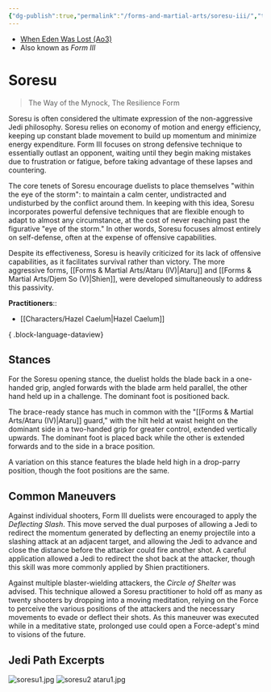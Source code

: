 ```yaml
---
{"dg-publish":true,"permalink":"/forms-and-martial-arts/soresu-iii/","tags":["form"],"noteIcon":"saber1"}
---
```


- [When Eden Was Lost (Ao3)](https://archiveofourown.org/works/19334440/chapters/45992584)
- Also known as *Form III*
# Soresu 
>The Way of the Mynock, The Resilience Form

Soresu is often considered the ultimate expression of the non-aggressive Jedi philosophy. Soresu relies on economy of motion and energy efficiency, keeping up constant blade movement to build up momentum and minimize energy expenditure. Form III focuses on strong defensive technique to essentially outlast an opponent, waiting until they begin making mistakes due to frustration or fatigue, before taking advantage of these lapses and countering. 

The core tenets of Soresu encourage duelists to place themselves "within the eye of the storm": to maintain a calm center, undistracted and undisturbed by the conflict around them. In keeping with this idea, Soresu incorporates powerful defensive techniques that are flexible enough to adapt to almost any circumstance, at the cost of never reaching past the figurative "eye of the storm." In other words, Soresu focuses almost entirely on self-defense, often at the expense of offensive capabilities.

Despite its effectiveness, Soresu is heavily criticized for its lack of offensive capabilities, as it facilitates survival rather than victory. The more aggressive forms, [[Forms & Martial Arts/Ataru (IV)\|Ataru]] and [[Forms & Martial Arts/Djem So (V)\|Shien]], were developed simultaneously to address this passivity. 

**Practitioners**::
- [[Characters/Hazel Caelum\|Hazel Caelum]]

{ .block-language-dataview}
## Stances
For the Soresu opening stance, the duelist holds the blade back in a one-handed grip, angled forwards with the blade arm held parallel, the other hand held up in a challenge. The dominant foot is positioned back.

The brace-ready stance has much in common with the "[[Forms & Martial Arts/Ataru (IV)\|Ataru]] guard," with the hilt held at waist height on the dominant side in a two-handed grip for greater control, extended vertically upwards. The dominant foot is placed back while the other is extended forwards and to the side in a brace position.

A variation on this stance features the blade held high in a drop-parry position, though the foot positions are the same.

## Common Maneuvers
Against individual shooters, Form III duelists were encouraged to apply the *Deflecting Slash*. This move served the dual purposes of allowing a Jedi to redirect the momentum generated by deflecting an enemy projectile into a slashing attack at an adjacent target, and allowing the Jedi to advance and close the distance before the attacker could fire another shot. A careful application allowed a Jedi to redirect the shot back at the attacker, though this skill was more commonly applied by Shien practitioners. 

Against multiple blaster-wielding attackers, the *Circle of Shelter* was advised. This technique allowed a Soresu practitioner to hold off as many as twenty shooters by dropping into a moving meditation, relying on the Force to perceive the various positions of the attackers and the necessary movements to evade or deflect their shots. As this maneuver was executed while in a meditative state, prolonged use could open a Force-adept's mind to visions of the future.

## Jedi Path Excerpts
![soresu1.jpg](/img/user/Photos/soresu1.jpg)
![soresu2 ataru1.jpg](/img/user/Photos/soresu2%20ataru1.jpg)
